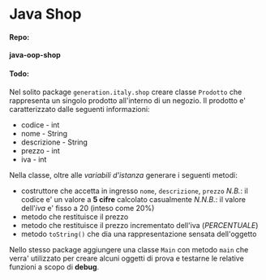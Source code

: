 # Java Shop
#### Repo: 
**java-oop-shop**

#### Todo:
Nel solito package `generation.italy.shop` creare classe `Prodotto` che rappresenta un singolo prodotto all'interno di un negozio.
Il prodotto e' caratterizzato dalle seguenti informazioni:
- codice - int
- nome - String
- descrizione - String
- prezzo - int
- iva - int

Nella classe, oltre alle *variabili d'istanza* generare i seguenti metodi:
- costruttore che accetta in ingresso `nome`, `descrizione`, `prezzo`
*N.B.*: il codice e' un valore a **5 cifre** calcolato casualmente
*N.N.B.*: il valore dell'*iva* e' fisso a 20 (inteso come 20%)
- metodo che restituisce il prezzo
- metodo che restituisce il prezzo incrementato dell'iva (*PERCENTUALE*)
- metodo `toString()` che dia una rappresentazione sensata dell'oggetto

Nello stesso package aggiungere una classe `Main` con metodo `main` che verra' utilizzato per creare alcuni oggetti di prova e testarne le relative funzioni a scopo di **debug**.